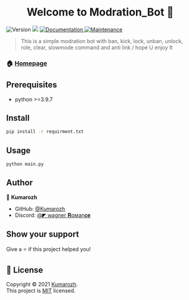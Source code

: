 <h1 align="center">Welcome to Modration_Bot 👋</h1>
<p>
  <img alt="Version" src="https://img.shields.io/badge/version-1.0.0-blue.svg?cacheSeconds=2592000" />
  <img src="https://img.shields.io/badge/pyhton-3.9.7-blue" />
  <a href="https://github.com/Kumarozh/Modration_Bot#readme" target="_blank">
    <img alt="Documentation" src="https://img.shields.io/badge/documentation-yes-brightgreen.svg" />
  </a>
  <a href="https://github.com/kefranabg/readme-md-generator/graphs/commit-activity" target="_blank">
    <img alt="Maintenance" src="https://img.shields.io/badge/Maintained%3F-yes-green.svg" />
  </a>
  <a href="(https://en.wikipedia.org/wiki/MIT_License)" target="_blank">
  </a>
</p>

> This is a simple modration bot with ban, kick, lock, unban, unlock, role, clear, slowmode command and anti link / hope U enjoy It

### 🏠 [Homepage]((https://github.com/kefranabg/Modration_Bot#readme))

## Prerequisites

- python >=3.9.7

## Install

```sh
pip install -r requirment.txt
```

## Usage

```sh
python main.py
```

## Author

👤 **Kumarozh**

* GitHub: [@Kumarozh](https://github.com/Kumarozh)
* Discord: [@◤ wagner 𝐑𝗈мaη𝐜𝐞](https://discordapp.com/users/867431299673620500/)

## Show your support

Give a ⭐️ if this project helped you!

## 📝 License

Copyright © 2021 [Kumarozh](https://github.com/Kumarozh).<br />
This project is [MIT]((https://en.wikipedia.org/wiki/MIT_License)) licensed.
